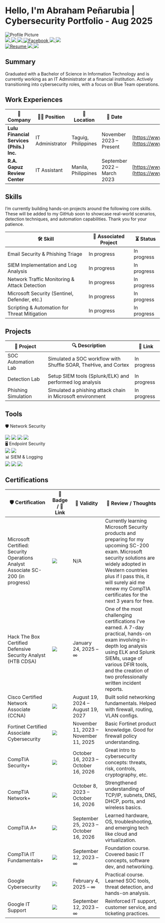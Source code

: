 # Hello, I'm Abraham Peñarubia | Cybersecurity Portfolio - Aug 2025

  <!-- Right side: Profile Picture -->
<img class="profile-pic" src="https://i.imgur.com/oqgSPyFt.jpeg" alt="Profile Picture" />

<div class="container">
  <!-- Left side: Buttons -->
  <div class="buttons">
    <a href="https://github.com/NH3Error">
      <img src="https://img.shields.io/badge/-Portfolio-181717?style=for-the-badge&logo=github&logoColor=white" />
    </a>
    <a href="https://medium.com/@abrahampenarubia">
      <img src="https://img.shields.io/badge/-Medium-12100E?style=for-the-badge&logo=medium&logoColor=white" />
    </a>
    <a href="https://linkedin.com/in/abrahampenarubia">
      <img src="https://img.shields.io/badge/-LinkedIn-0072b1?style=for-the-badge&logo=linkedin&logoColor=white" />
    </a>
    

  <a href="https://www.facebook.com/abrahampenarubia/" target="_blank">
  <img src="https://img.shields.io/badge/Facebook-1877F2?style=for-the-badge&logo=facebook&logoColor=white" alt="Facebook" />
  </a>

  <a href="https://app.hackthebox.com/profile/2052578" target="_blank">
  <img src="https://img.shields.io/badge/Hack%20The%20Box-NH3Error-121212?style=for-the-badge&logo=hackthebox&logoColor=9FEF00" />
  </a>

  <a href="https://tryhackme.com/p/NH3Error" target="_blank">
  <img src="https://img.shields.io/badge/TryHackMe-NH3Error-2C2C2C?style=for-the-badge&logo=tryhackme&logoColor=FF1F1F" />
  </a>

  <br>

  <a href="https://drive.google.com/file/d/1iVRxhw7VYnzw8PO3nvvQNCEH68LO7JdA/view?usp=sharing" target="_blank">
  <img src="https://img.shields.io/badge/Resume-Google%20Drive-34A853?style=for-the-badge&logo=googledrive&logoColor=white" alt="Resume" />
  </a>

  <a href="mailto:abrahampenarubia@gmail.com">
  <img src="https://img.shields.io/badge/Email-abrahampenarubia@gmail.com-D14836?style=for-the-badge&logo=gmail&logoColor=white" />
  </a>

  <a href="https://tipidpc.com/ratings.php?username=r2xDxD">
  <img src="https://img.shields.io/badge/TIPIDPC%20Verified%20Seller%20%7C%20Ratings-green?style=for-the-badge&logo=trustpilot&logoColor=white" />
  </a>

  </div>

</div>

## Summary
Graduated with a Bachelor of Science in Information Technology and is currently working as an IT Administrator at a financial institution. Actively transitioning into cybersecurity roles, with a focus on Blue Team operations.

## Work Experiences

| 🏢 Company                                   | 🧑‍💻 Position         | 📍 Location           | 📅 Date                      | 🔗 Website                                 |
|---------------------------------------------|----------------------|-----------------------|------------------------------|--------------------------------------------|
| **Lulu Financial Services (Phils.) Inc.**    | IT Administrator     | Taguig, Philippines   | November 2023 – Present      | [https://www.lulumoney.com.ph](https://www.lulumoney.com.ph/) |
| **R.A. Gapuz Review Center**                 | IT Assistant         | Manila, Philippines   | September 2022 – March 2023  | [https://www.raygapuzreviewsystem.com](https://www.raygapuzreviewsystem.com/) |

## Skills

I’m currently building hands-on projects around the following core skills. These will be added to my GitHub soon to showcase real-world scenarios, detection techniques, and automation capabilities. Thank you for your patience.

| 🛠️ Skill                                     | 📁 Associated Project           | ⏳ Status        |
|---------------------------------------------|----------------------------------|------------------|
| Email Security & Phishing Triage             | In progress                      | In progress      |
| SIEM Implementation and Log Analysis         | In progress                      | In progress      |
| Network Traffic Monitoring & Attack Detection| In progress                      | In progress      |
| Microsoft Security (Sentinel, Defender, etc.)| In progress                      | In progress      |
| Scripting & Automation for Threat Mitigation | In progress                      | In progress      |

## Projects

| 🧪 Project | 🔍 Description | 🔗 Link |
|-----------|----------------|--------|
| SOC Automation Lab | Simulated a SOC workflow with Shuffle SOAR, TheHive, and Cortex | In progress |
| Detection Lab | Setup SIEM tools (Splunk/ELK) and performed log analysis | In progress |
| Phishing Simulation | Simulated a phishing attack chain in Microsoft environment | In progress |

## Tools

🛡️ Network Security <br>
<div> <img src="https://img.shields.io/badge/-Fortinet-EE3124?&style=for-the-badge&logo=Fortinet&logoColor=white" /> <img src="https://img.shields.io/badge/-Wireshark-1679A7?&style=for-the-badge&logo=Wireshark&logoColor=white" /> <img src="https://img.shields.io/badge/-Suricata-EF3B2D?&style=for-the-badge&logo=Suricata&logoColor=white" /> <img src="https://img.shields.io/badge/-Zeek-777BB4?&style=for-the-badge&logo=Zeek&logoColor=white" /> </div> 
🖥️ Endpoint Security  <br>
<div> <img src="https://img.shields.io/badge/-CrowdStrike-FF2B06?&style=for-the-badge&logo=CrowdStrike&logoColor=white" /> <img src="https://img.shields.io/badge/-Microsoft_Defender_for_Endpoint-00A4EF?&style=for-the-badge&logo=Microsoft&logoColor=white" /> </div> 
📊 SIEM & Logging  <br>
<div> <img src="https://img.shields.io/badge/-Microsoft_Sentinel-0078D4?&style=for-the-badge&logo=Microsoft&logoColor=white" /> <img src="https://img.shields.io/badge/-Splunk-000000?&style=for-the-badge&logo=Splunk&logoColor=white" /> <img src="https://img.shields.io/badge/-ELK_Stack-005571?&style=for-the-badge&logo=Elastic&logoColor=white" /> </div> 

## Certifications

| 🛡️ Certification                             | 🔖 Badge / 🔗 Link                                                                                              | 📅 Validity                             | 🧠 Review / Thoughts                                                                 |
|---------------------------------------------|------------------------------------------------------------------------------------------------------------|------------------------------------------|---------------------------------------------------------------------------------------|
| Microsoft Certified: Security Operations Analyst Associate SC-200 (in progress)              | <a href="https://learn.microsoft.com/en-us/certifications/exams/sc-200/"><img src="https://img.shields.io/badge/-SC--200%20(in%20progress)-0078D4?style=for-the-badge&logo=Microsoft&logoColor=white" /></a> | N/A                                      | Currently learning Microsoft Security products and preparing for my upcoming SC-200 exam. Microsoft security solutions are widely adopted in Western countries plus if I pass this, it will surely aid me renew my CompTIA certificates for the next 3 years for free. |
| Hack The Box Certified Defensive Security Analyst (HTB CDSA)    | <a href="https://www.credly.com/badges/87f00bb9-785a-4fa4-8c6a-1dde7b319503"><img src="https://img.shields.io/badge/-HTB%20CDSA-006400?&style=for-the-badge&logo=HackTheBox&logoColor=white" /></a> | January 24, 2025 – ∞                     | One of the most challenging certifications I’ve earned. A 7-day practical, hands-on exam involving in-depth log analysis using ELK and Splunk SIEMs, usage of various DFIR tools, and the creation of two professionally written incident reports. |
| Cisco Certified Network Associate (CCNA)                        | <a href="https://cp.certmetrics.com/cisco/en/public/verify/credential/478a9ab16a5c4f54bafe5d741499265a"><img src="https://img.shields.io/badge/-CCNA-1D63ED?&style=for-the-badge&logo=Cisco&logoColor=white" /></a> | August 19, 2024 – August 19, 2027        | Built solid networking fundamentals. Helped with firewall, routing, VLAN configs.     |
| Fortinet Certified Associate Cybersecurity  | <a href="https://www.credly.com/badges/2c8bbb46-267a-4ba7-9e0a-2d252246a1e0"><img src="https://img.shields.io/badge/-Fortinet%20FCAC-C41E3A?style=for-the-badge&logo=Fortinet&logoColor=white" /></a> | November 11, 2023 – November 11, 2025    | Basic Fortinet product knowledge. Good for firewall policy understanding.             |
| CompTIA Security+                           | <a href="https://www.certmetrics.com/comptia/public/verification.aspx?code=YSY22JE8K85PV551"><img src="https://img.shields.io/badge/-Security%2B-FF0000?&style=for-the-badge&logo=CompTIA&logoColor=white" /></a> | October 16, 2023 – October 16, 2026      | Great intro to cybersecurity concepts: threats, risk, controls, cryptography, etc.   |
| CompTIA Network+                            | <a href="https://www.certmetrics.com/comptia/public/verification.aspx?code=6H3K944XC43LFX9E"><img src="https://img.shields.io/badge/-Network%2B-007ACC?&style=for-the-badge&logo=CompTIA&logoColor=white" /></a> | October 8, 2023 – October 16, 2026       | Strengthened understanding of TCP/IP, subnets, DNS, DHCP, ports, and wireless basics.|
| CompTIA A+                                  | <a href="https://www.certmetrics.com/comptia/public/verification.aspx?code=Z5TWNJVVK70LFK3F"><img src="https://img.shields.io/badge/-A%2B-4D4D4D?&style=for-the-badge&logo=CompTIA&logoColor=white" /></a> | September 25, 2023 – October 16, 2026    | Learned hardware, OS, troubleshooting, and emerging tech like cloud and virtualization.|
| CompTIA IT Fundamentals+                    | <a href="https://www.certmetrics.com/comptia/public/verification.aspx?code=CTSZ0QV018L6V0C7"><img src="https://img.shields.io/badge/-ITF%2B-00BFFF?style=for-the-badge&logo=CompTIA&logoColor=white" /></a> | September 12, 2023 – ∞                   | Foundation course. Covered basic IT concepts, software dev, and networking.           |
| Google Cybersecurity                        | <a href="https://www.coursera.org/account/accomplishments/professional-cert/WL6M3BW7ZRAA"><img src="https://img.shields.io/badge/-Google%20Cybersecurity-34A853?style=for-the-badge&logo=Google&logoColor=white" /></a> | February 4, 2025 – ∞                     | Practical course. Learned SOC tools, threat detection, and hands-on analysis.         |
| Google IT Support                           | <a href="https://www.coursera.org/account/accomplishments/professional-cert/JVJF6DZTALFQ"><img src="https://img.shields.io/badge/-Google%20IT%20Support-4285F4?style=for-the-badge&logo=Google&logoColor=white" /></a> | September 12, 2023 – ∞                     | Reinforced IT support, customer service, and ticketing practices.                     |
